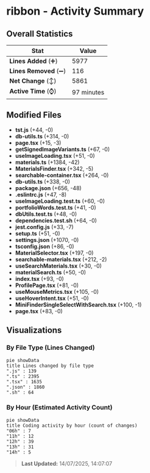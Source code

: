 # ribbon - Activity Summary 

## Overall Statistics

| Stat                   | Value                                                             |
| ---------------------- | ----------------------------------------------------------------- |
| **Lines Added** (➕)   | 5977                                          |
| **Lines Removed** (➖) | 116                                        |
| **Net Change** (↕)    | 5861                |
| **Active Time** (⌚)   | 97 minutes |


## Modified Files
- **tst.js** (+44, -0)
- **db-utils.ts** (+314, -0)
- **page.tsx** (+15, -3)
- **getSignedImageVariants.ts** (+67, -0)
- **useImageLoading.tsx** (+51, -0)
- **materials.ts** (+1384, -42)
- **MaterialsFinder.tsx** (+342, -5)
- **searchable-container.tsx** (+264, -0)
- **db-utils.ts** (+338, -0)
- **package.json** (+656, -48)
- **.eslintrc.js** (+47, -8)
- **useImageLoading.test.ts** (+60, -0)
- **portfolioWords.test.ts** (+41, -0)
- **dbUtils.test.ts** (+48, -0)
- **dependencies.test.sh** (+64, -0)
- **jest.config.js** (+33, -7)
- **setup.ts** (+51, -0)
- **settings.json** (+1070, -0)
- **tsconfig.json** (+86, -0)
- **MaterialSelector.tsx** (+197, -0)
- **searchable-materials.tsx** (+212, -2)
- **useSearchMaterials.tsx** (+30, -0)
- **materialSearch.ts** (+50, -0)
- **index.tsx** (+93, -0)
- **ProfilePage.tsx** (+81, -0)
- **useMouseMetrics.tsx** (+105, -0)
- **useHoverIntent.tsx** (+51, -0)
- **MiniFinderSingleSelectWithSearch.tsx** (+100, -1)
- **page.tsx** (+83, -0)

## Visualizations

### By File Type (Lines Changed)

```mermaid
pie showData
title Lines changed by file type
".js" : 139
".ts" : 2395
".tsx" : 1635
".json" : 1860
".sh" : 64
```

### By Hour (Estimated Activity Count)

```mermaid
pie showData
title Coding activity by hour (count of changes)
"06h" : 7
"11h" : 12
"12h" : 39
"13h" : 31
"14h" : 5
```


> **Last Updated:** 14/07/2025, 14:07:07